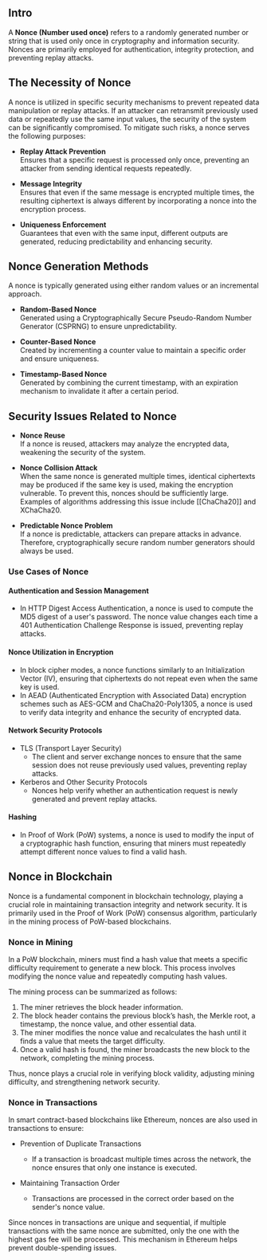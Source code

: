 
## Intro
A **Nonce (Number used once)** refers to a randomly generated number or string that is used only once in cryptography and information security. Nonces are primarily employed for authentication, integrity protection, and preventing replay attacks.



## The Necessity of Nonce
A nonce is utilized in specific security mechanisms to prevent repeated data manipulation or replay attacks. If an attacker can retransmit previously used data or repeatedly use the same input values, the security of the system can be significantly compromised. To mitigate such risks, a nonce serves the following purposes:

- **Replay Attack Prevention**  
    Ensures that a specific request is processed only once, preventing an attacker from sending identical requests repeatedly.
    
- **Message Integrity**  
    Ensures that even if the same message is encrypted multiple times, the resulting ciphertext is always different by incorporating a nonce into the encryption process.
    
- **Uniqueness Enforcement**  
    Guarantees that even with the same input, different outputs are generated, reducing predictability and enhancing security.



## Nonce Generation Methods
A nonce is typically generated using either random values or an incremental approach.

- **Random-Based Nonce**  
    Generated using a Cryptographically Secure Pseudo-Random Number Generator (CSPRNG) to ensure unpredictability.
    
- **Counter-Based Nonce**  
    Created by incrementing a counter value to maintain a specific order and ensure uniqueness.
    
- **Timestamp-Based Nonce**  
    Generated by combining the current timestamp, with an expiration mechanism to invalidate it after a certain period.



## Security Issues Related to Nonce
- **Nonce Reuse**  
    If a nonce is reused, attackers may analyze the encrypted data, weakening the security of the system.
    
- **Nonce Collision Attack**  
    When the same nonce is generated multiple times, identical ciphertexts may be produced if the same key is used, making the encryption vulnerable. To prevent this, nonces should be sufficiently large.
    Examples of algorithms addressing this issue include [[ChaCha20]] and XChaCha20.
    
- **Predictable Nonce Problem**  
    If a nonce is predictable, attackers can prepare attacks in advance. Therefore, cryptographically secure random number generators should always be used.


### Use Cases of Nonce

#### Authentication and Session Management

- In HTTP Digest Access Authentication, a nonce is used to compute the MD5 digest of a user's password. The nonce value changes each time a 401 Authentication Challenge Response is issued, preventing replay attacks.

#### Nonce Utilization in Encryption

- In block cipher modes, a nonce functions similarly to an Initialization Vector (IV), ensuring that ciphertexts do not repeat even when the same key is used.
- In AEAD (Authenticated Encryption with Associated Data) encryption schemes such as AES-GCM and ChaCha20-Poly1305, a nonce is used to verify data integrity and enhance the security of encrypted data.

#### Network Security Protocols

- TLS (Transport Layer Security)
    - The client and server exchange nonces to ensure that the same session does not reuse previously used values, preventing replay attacks.
- Kerberos and Other Security Protocols
    - Nonces help verify whether an authentication request is newly generated and prevent replay attacks.

#### Hashing

- In Proof of Work (PoW) systems, a nonce is used to modify the input of a cryptographic hash function, ensuring that miners must repeatedly attempt different nonce values to find a valid hash.



## Nonce in Blockchain
Nonce is a fundamental component in blockchain technology, playing a crucial role in maintaining transaction integrity and network security. It is primarily used in the Proof of Work (PoW) consensus algorithm, particularly in the mining process of PoW-based blockchains.
### Nonce in Mining

In a PoW blockchain, miners must find a hash value that meets a specific difficulty requirement to generate a new block. This process involves modifying the nonce value and repeatedly computing hash values.

The mining process can be summarized as follows:

1. The miner retrieves the block header information.
2. The block header contains the previous block’s hash, the Merkle root, a timestamp, the nonce value, and other essential data.
3. The miner modifies the nonce value and recalculates the hash until it finds a value that meets the target difficulty.
4. Once a valid hash is found, the miner broadcasts the new block to the network, completing the mining process.

Thus, nonce plays a crucial role in verifying block validity, adjusting mining difficulty, and strengthening network security.

### Nonce in Transactions

In smart contract-based blockchains like Ethereum, nonces are also used in transactions to ensure:

- Prevention of Duplicate Transactions
    
    - If a transaction is broadcast multiple times across the network, the nonce ensures that only one instance is executed.
- Maintaining Transaction Order
    
    - Transactions are processed in the correct order based on the sender's nonce value.

Since nonces in transactions are unique and sequential, if multiple transactions with the same nonce are submitted, only the one with the highest gas fee will be processed. This mechanism in Ethereum helps prevent double-spending issues.